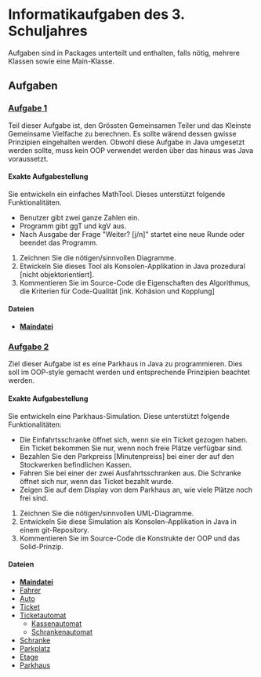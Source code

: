 # Informatikaufgaben des 3. Schuljahres
Aufgaben sind in Packages unterteilt und enthalten, falls nötig, mehrere Klassen sowie eine Main-Klasse.

## Aufgaben
### [Aufgabe 1](src/Aufgabe1)
Teil dieser Aufgabe ist, den Grössten Gemeinsamen Teiler und das 
Kleinste Gemeinsame Vielfache zu berechnen. Es sollte wärend
dessen gwisse Prinzipien eingehalten werden. Obwohl diese
Aufgabe in Java umgesetzt werden sollte, muss kein OOP verwendet
werden über das hinaus was Java voraussetzt.

#### Exakte Aufgabestellung
Sie entwickeln ein einfaches MathTool. Dieses unterstützt folgende
Funktionalitäten.
- Benutzer gibt zwei ganze Zahlen ein.
- Programm gibt ggT und kgV aus.
- Nach Ausgabe der Frage "Weiter? [j/n]" startet eine neue Runde
  oder beendet das Programm.

1. Zeichnen Sie die nötigen/sinnvollen Diagramme.
2. Etwickeln Sie dieses Tool als Konsolen-Applikation in Java
   prozedural [nicht objektorientiert].
3. Kommentieren Sie im Source-Code die Eigenschaften des 
   Algorithmus, die Kriterien für Code-Qualität [ink. Kohäsion 
   und Kopplung]

#### Dateien
- [__Maindatei__](src/Aufgabe1/Main.java)

### [Aufgabe 2](src/Aufgabe2)
Ziel dieser Aufgabe ist es eine Parkhaus in Java zu programmieren.
Dies soll im OOP-style gemacht werden und entsprechende Prinzipien
beachtet werden.

#### Exakte Aufgabestellung
Sie entwickeln eine Parkhaus-Simulation. Diese unterstützt 
folgende Funktionalitäten:
- Die Einfahrtsschranke öffnet sich, wenn sie ein Ticket gezogen
  haben. Ein Ticket bekommen Sie nur, wenn noch freie Plätze
  verfügbar sind.
- Bezahlen Sie den Parkpreiss [Minutenpreiss] bei einer der auf
  den Stockwerken befindlichen Kassen.
- Fahren Sie bei einer der zwei Ausfahrtsschranken aus. Die 
  Schranke öffnet sich nur, wenn das Ticket bezahlt wurde.
- Zeigen Sie auf dem Display von  dem Parkhaus an, wie viele
  Plätze noch frei sind.

1. Zeichnen Sie die nötigen/sinnvollen UML-Diagramme.
2. Entwickeln Sie diese Simulation als Konsolen-Applikation in 
   Java in einem git-Repository.
3. Kommentieren Sie im Source-Code die Konstrukte der OOP und das
   Solid-Prinzip.

#### Dateien
- [__Maindatei__](src/Aufgabe2/Main.java)
- [Fahrer](src/Aufgabe2/Fahrer.java)
- [Auto](src/Aufgabe2/Auto.java)
- [Ticket](src/Aufgabe2/Ticket.java)
- [Ticketautomat](src/Aufgabe2/TicketAutomat.java)
  - [Kassenautomat](src/Aufgabe2/KassenAutomat.java)
  - [Schrankenautomat](src/Aufgabe2/SchrankenAutomat.java)
- [Schranke](src/Aufgabe2/Schranke.java)
- [Parkplatz](src/Aufgabe2/Parkhaus.java)
- [Etage](src/Aufgabe2/Etage.java)
- [Parkhaus](src/Aufgabe2/Parkhaus.java)

